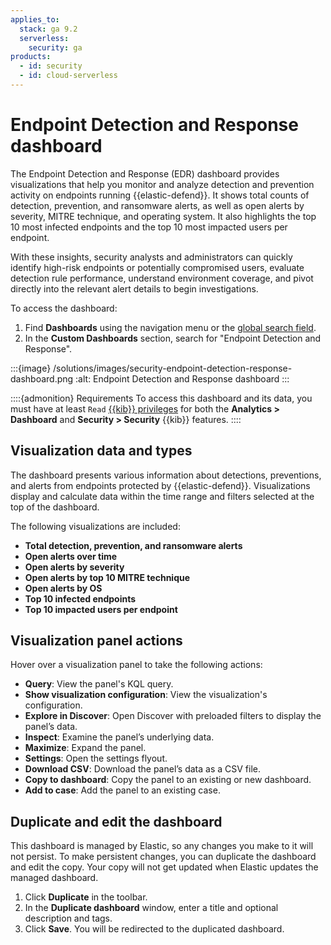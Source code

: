 ```yaml
---
applies_to:
  stack: ga 9.2
  serverless:
    security: ga
products:
  - id: security
  - id: cloud-serverless
---
```


# Endpoint Detection and Response dashboard

The Endpoint Detection and Response (EDR) dashboard provides visualizations that help you monitor and analyze detection and prevention activity on endpoints running {{elastic-defend}}. It shows total counts of detection, prevention, and ransomware alerts, as well as open alerts by severity, MITRE technique, and operating system. It also highlights the top 10 most infected endpoints and the top 10 most impacted users per endpoint.

With these insights, security analysts and administrators can quickly identify high-risk endpoints or potentially compromised users, evaluate detection rule performance, understand environment coverage, and pivot directly into the relevant alert details to begin investigations.

To access the dashboard:
1. Find **Dashboards** using the navigation menu or the [global search field](/explore-analyze/find-and-organize/find-apps-and-objects.md).
2. In the **Custom Dashboards** section, search for "Endpoint Detection and Response".

:::{image} /solutions/images/security-endpoint-detection-response-dashboard.png
:alt: Endpoint Detection and Response dashboard
:::

::::{admonition} Requirements
To access this dashboard and its data, you must have at least `Read` [{{kib}} privileges](/deploy-manage/users-roles/cluster-or-deployment-auth/kibana-role-management.md) for both the **Analytics > Dashboard** and **Security > Security** {{kib}} features.
::::

## Visualization data and types 

The dashboard presents various information about detections, preventions, and alerts from endpoints protected by {{elastic-defend}}. Visualizations display and calculate data within the time range and filters selected at the top of the dashboard.

The following visualizations are included:

* **Total detection, prevention, and ransomware alerts**
* **Open alerts over time**
* **Open alerts by severity**
* **Open alerts by top 10 MITRE technique**
* **Open alerts by OS**
* **Top 10 infected endpoints**
* **Top 10 impacted users per endpoint**

## Visualization panel actions 

Hover over a visualization panel to take the following actions:

* **Query**: View the panel's KQL query.
* **Show visualization configuration**: View the visualization's configuration.
* **Explore in Discover**: Open Discover with preloaded filters to display the panel’s data.
* **Inspect**: Examine the panel’s underlying data.
* **Maximize**: Expand the panel.
* **Settings**: Open the settings flyout.
* **Download CSV**: Download the panel’s data as a CSV file.
* **Copy to dashboard**: Copy the panel to an existing or new dashboard.
* **Add to case**: Add the panel to an existing case.

## Duplicate and edit the dashboard 

This dashboard is managed by Elastic, so any changes you make to it will not persist. To make persistent changes, you can duplicate the dashboard and edit the copy. Your copy will not get updated when Elastic updates the managed dashboard.

1. Click **Duplicate** in the toolbar.
2. In the **Duplicate dashboard** window, enter a title and optional description and tags.
3. Click **Save**. You will be redirected to the duplicated dashboard.

